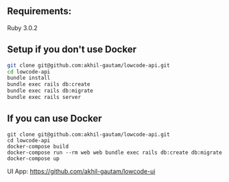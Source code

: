 ## Requirements:
Ruby 3.0.2

## Setup if you don't use Docker
```bash
git clone git@github.com:akhil-gautam/lowcode-api.git
cd lowcode-api
bundle install
bundle exec rails db:create
bundle exec rails db:migrate
bundle exec rails server
```

## If you can use Docker
```
git clone git@github.com:akhil-gautam/lowcode-api.git
cd lowcode-api
docker-compose build
docker-compose run --rm web web bundle exec rails db:create db:migrate
docker-compose up
```

UI App: https://github.com/akhil-gautam/lowcode-ui
